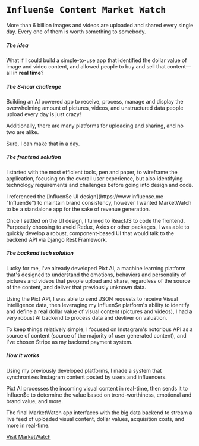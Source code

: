# `Influen$e Content Market Watch`

More than 6 billion images and videos are uploaded and shared every single day. Every one of them is worth something to somebody.

##### The idea
What if I could build a simple-to-use app that identified the dollar value of image and video content, and allowed people to buy and sell that content&mdash;all in __real time__?

##### The 8-hour challenge
Building an AI powered app to receive, process, manage and display the overwhelming amount of pictures, videos, and unstructured data people upload every day is just crazy!

Additionally, there are many platforms for uploading and sharing, and no two are alike.

Sure, I can make that in a day.

##### The frontend solution
I started with the most efficient tools, pen and paper, to wireframe the application, focusing on the overall user experience, but also identifying technology requirements and challenges before going into design and code.

I referenced the [Influen$e UI design](https://www.influense.me "Influen$e") to maintain brand consistency, however I wanted MarketWatch to be a standalone app for the sake of revenue generation.

Once I settled on the UI design, I turned to ReactJS to code the frontend. Purposely choosing to avoid Redux, Axios or other packages, I was able to quickly develop a robust, component-based UI that would talk to the backend API via Django Rest Framework.

##### The backend tech solution
Lucky for me, I've already developed Pixt AI, a machine learning platform that's designed to understand the emotions, behaviors and personality of pictures and videos that people upload and share, regardless of the source of the content, and deliver that previously unknown data.

Using the Pixt API, I was able to send JSON requests to receive Visual Intelligence data, then leveraging my Influen$e platform's ability to identify and define a real dollar value of visual content (pictures and videos), I had a very robust AI backend to process data and devliver on valuation.

To keep things relatively simple, I focused on Instagram's notorious API as a source of content (source of the majority of user generated content), and I've chosen Stripe as my backend payment system.

##### How it works
Using my previously developed platforms, I made a system that synchronizes Instagram content posted by users and influencers.

Pixt AI processes the incoming visual content in real-time, then sends it to Influen$e to determine the value based on trend-worthiness, emotional and brand value, and more.

The final MarketWatch app interfaces with the big data backend to stream a live feed of uploaded visual content, dollar values, acquisition costs, and more in real-time.

<a href="https://marketwatch.influense.me" class="uk-button uk-button-danger uk-button-large">Visit MarketWatch</a>
